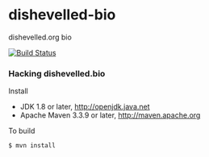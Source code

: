 # dishevelled-bio
dishevelled.org bio

[![Build Status](https://travis-ci.org/heuermh/dishevelled-bio.svg?branch=master)](https://travis-ci.org/heuermh/dishevelled-bio)

### Hacking dishevelled.bio

Install

 * JDK 1.8 or later, http://openjdk.java.net
 * Apache Maven 3.3.9 or later, http://maven.apache.org

To build

    $ mvn install
